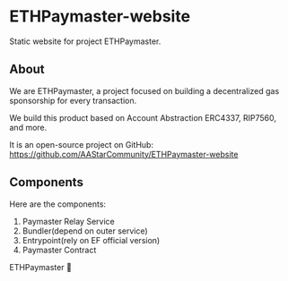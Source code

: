 # ETHPaymaster-website
Static website for project ETHPaymaster.

## About
We are ETHPaymaster, a project focused on building a decentralized gas sponsorship for every transaction.

We build this product based on Account Abstraction ERC4337, RIP7560, and more.

It is an open-source project on GitHub: https://github.com/AAStarCommunity/ETHPaymaster-website

## Components
Here are the components:
1. Paymaster Relay Service
2. Bundler(depend on outer service)
3. Entrypoint(rely on EF official version)
4. Paymaster Contract

ETHPaymaster 🥇
